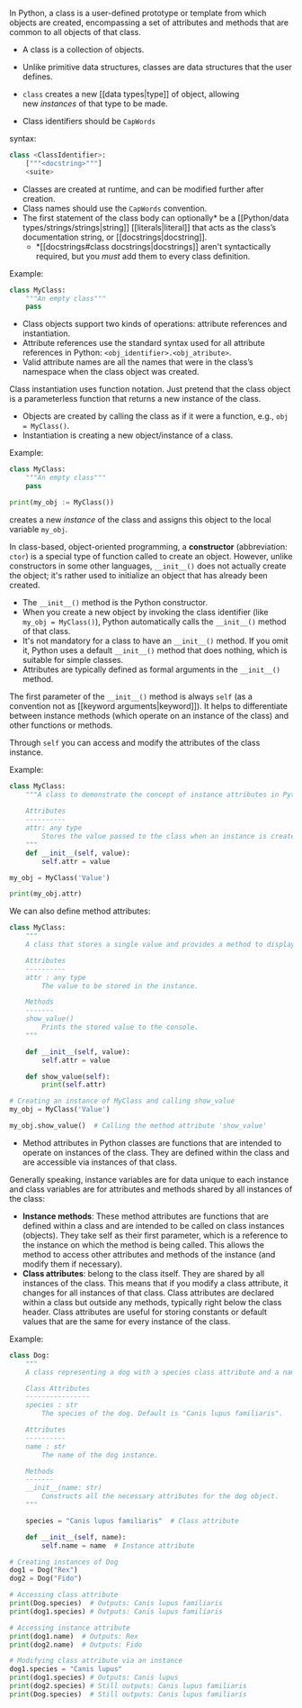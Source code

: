 
In Python, a class is a user-defined prototype or template from which objects are created, encompassing a set of attributes and methods that are common to all objects of that class.
- A class is a collection of objects. 
- Unlike primitive data structures, classes are data structures that the user defines.
- `class` creates a new [[data types|type]] of object, allowing new _instances_ of that type to be made.

- Class identifiers should be `CapWords`

syntax:
```Python
class <ClassIdentifier>:
	["""<docstring>"""]
	<suite>
```

- Classes are created at runtime, and can be modified further after creation.
- Class names should use the `CapWords` convention.
- The first statement of the class body can optionally* be a [[Python/data types/strings/strings|string]] [[literals|literal]] that acts as the class’s documentation string, or [[docstrings|docstring]].
	- \*[[docstrings#class docstrings|docstrings]] aren't syntactically required, but you *must* add them to every class definition.

Example:
```Python
class MyClass:
	"""An empty class"""
	pass
```

- Class objects support two kinds of operations: attribute references and instantiation.
- Attribute references use the standard syntax used for all attribute references in Python: `<obj_identifier>.<obj_atribute>`.
- Valid attribute names are all the names that were in the class’s namespace when the class object was created. 

Class instantiation uses function notation. Just pretend that the class object is a parameterless function that returns a new instance of the class.

- Objects are created by calling the class as if it were a function, e.g., `obj = MyClass()`.
- Instantiation is creating a new object/instance of a class.

Example:
```Python
class MyClass:
	"""An empty class"""
	pass

print(my_obj := MyClass())
```
creates a new _instance_ of the class and assigns this object to the local variable `my_obj`.

In class-based, object-oriented programming, a **constructor** (abbreviation: `ctor`) is a special type of function called to create an object. However, unlike constructors in some other languages, `__init__()` does not actually create the object; it's rather used to initialize an object that has already been created.

- The `__init__()` method is the Python constructor.
- When you create a new object by invoking the class identifier (like `my_obj = MyClass()`), Python automatically calls the `__init__()` method of that class.
- It's not mandatory for a class to have an `__init__()` method. If you omit it, Python uses a default `__init__()` method that does nothing, which is suitable for simple classes.
- Attributes are typically defined as formal arguments in the `__init__()` method.

The first parameter of the `__init__()` method is always `self` (as a convention not as [[keyword arguments|keyword]]). It helps to differentiate between instance methods (which operate on an instance of the class) and other functions or methods.

Through `self` you can access and modify the attributes of the class instance.

Example:
```Python
class MyClass:
    """A class to demonstrate the concept of instance attributes in Python.
    
    Attributes
    ----------
    attr: any type
		Stores the value passed to the class when an instance is created.
    """
    def __init__(self, value):
        self.attr = value

my_obj = MyClass('Value')

print(my_obj.attr)
```

We can also define method attributes:
```Python
class MyClass:
    """
    A class that stores a single value and provides a method to display it.

    Attributes
    ----------
    attr : any type
        The value to be stored in the instance.

    Methods
    -------
    show_value()
        Prints the stored value to the console.
    """

    def __init__(self, value):
        self.attr = value

    def show_value(self):
        print(self.attr)

# Creating an instance of MyClass and calling show_value
my_obj = MyClass('Value')

my_obj.show_value()  # Calling the method attribute 'show_value'
```

- Method attributes in Python classes are functions that are intended to operate on instances of the class. They are defined within the class and are accessible via instances of that class.

Generally speaking, instance variables are for data unique to each instance and class variables are for attributes and methods shared by all instances of the class:
- **Instance methods**: These method attributes are functions that are defined within a class and are intended to be called on class instances (objects). They take self as their first parameter, which is a reference to the instance on which the method is being called. This allows the method to access other attributes and methods of the instance (and modify them if necessary).
- **Class attributes**: belong to the class itself. They are shared by all instances of the class. This means that if you modify a class attribute, it changes for all instances of that class. Class attributes are declared within a class but outside any methods, typically right below the class header. Class attributes are useful for storing constants or default values that are the same for every instance of the class.

Example:

```Python
class Dog:
    """
    A class representing a dog with a species class attribute and a name instance attribute.

    Class Attributes
    ----------------
    species : str
        The species of the dog. Default is "Canis lupus familiaris".

    Attributes
    ----------
    name : str
        The name of the dog instance.

    Methods
    -------
    __init__(name: str)
        Constructs all the necessary attributes for the dog object.
    """

    species = "Canis lupus familiaris"  # Class attribute

    def __init__(self, name):
        self.name = name  # Instance attribute

# Creating instances of Dog
dog1 = Dog("Rex")
dog2 = Dog("Fido")

# Accessing class attribute
print(Dog.species)  # Outputs: Canis lupus familiaris
print(dog1.species) # Outputs: Canis lupus familiaris

# Accessing instance attribute
print(dog1.name)  # Outputs: Rex
print(dog2.name)  # Outputs: Fido

# Modifying class attribute via an instance
dog1.species = "Canis lupus"
print(dog1.species) # Outputs: Canis lupus
print(dog2.species) # Still outputs: Canis lupus familiaris
print(Dog.species)  # Still outputs: Canis lupus familiaris

```

